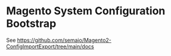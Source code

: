 # Magento System Configuration Bootstrap
See https://github.com/semaio/Magento2-ConfigImportExport/tree/main/docs
